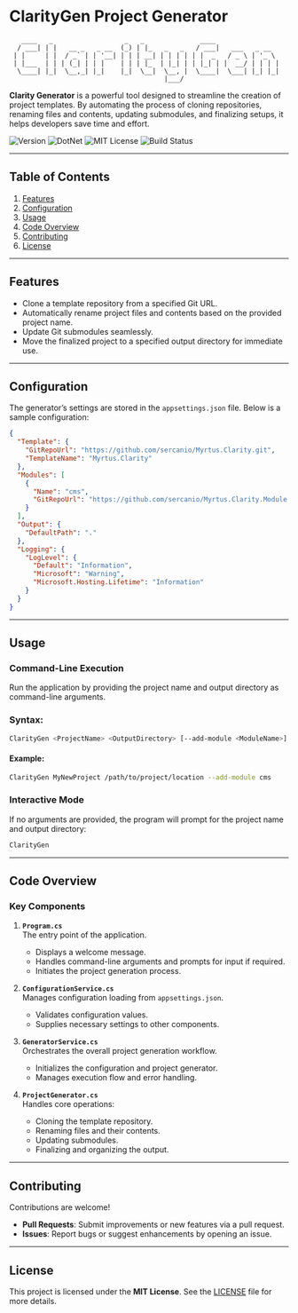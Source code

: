 # **ClarityGen Project Generator**

````ascii
   ____   _                  _   _              ____
  / ___| | |   __ _   _ __  (_) | |_   _   _   / ___|   ___   _ __
 | |     | |  / _` | | '__| | | | __| | | | | | |  _   / _ \ | '_ \
 | |___  | | | (_| | | |    | | | |_  | |_| | | |_| | |  __/ | | | |
  \____| |_|  \__,_| |_|    |_|  \__|  \__, |  \____|  \___| |_| |_|
                                       |___/
````
**Clarity Generator** is a powerful tool designed to streamline the creation of project templates. By automating the process of cloning repositories, renaming files and contents, updating submodules, and finalizing setups, it helps developers save time and effort.

![Version](https://img.shields.io/badge/version-0.2.5-blue)
![DotNet](https://img.shields.io/badge/dotnet-v9.0-purple)
![MIT License](https://img.shields.io/badge/license-MIT-green)
![Build Status](https://img.shields.io/github/actions/workflow/status/sercanio/Myrtus.Clarity/build.yml?branch=main)


---
## Table of Contents
1. [Features](#features)
2. [Configuration](#configuration)
3. [Usage](#usage)
4. [Code Overview](#code-overview)
5. [Contributing](#contributing)
6. [License](#license)

---

## **Features**
- Clone a template repository from a specified Git URL.
- Automatically rename project files and contents based on the provided project name.
- Update Git submodules seamlessly.
- Move the finalized project to a specified output directory for immediate use.

---

## **Configuration**

The generator’s settings are stored in the `appsettings.json` file. Below is a sample configuration:

```json
{
  "Template": {
    "GitRepoUrl": "https://github.com/sercanio/Myrtus.Clarity.git",
    "TemplateName": "Myrtus.Clarity"
  },
  "Modules": [
    {
      "Name": "cms",
      "GitRepoUrl": "https://github.com/sercanio/Myrtus.Clarity.Module.CMS.git"
    }
  ],
  "Output": {
    "DefaultPath": "."
  },
  "Logging": {
    "LogLevel": {
      "Default": "Information",
      "Microsoft": "Warning",
      "Microsoft.Hosting.Lifetime": "Information"
    }
  }
}
```

---

## **Usage**

### **Command-Line Execution**
Run the application by providing the project name and output directory as command-line arguments.

### Syntax:
````bash
ClarityGen <ProjectName> <OutputDirectory> [--add-module <ModuleName>]...
````

#### Example:
```bash
ClarityGen MyNewProject /path/to/project/location --add-module cms
```

### **Interactive Mode**
If no arguments are provided, the program will prompt for the project name and output directory:

```bash
ClarityGen
```

---

## **Code Overview**

### **Key Components**
1. **`Program.cs`**  
   The entry point of the application.  
   - Displays a welcome message.  
   - Handles command-line arguments and prompts for input if required.  
   - Initiates the project generation process.  

2. **`ConfigurationService.cs`**  
   Manages configuration loading from `appsettings.json`.  
   - Validates configuration values.  
   - Supplies necessary settings to other components.  

3. **`GeneratorService.cs`**  
   Orchestrates the overall project generation workflow.  
   - Initializes the configuration and project generator.  
   - Manages execution flow and error handling.  

4. **`ProjectGenerator.cs`**  
   Handles core operations:  
   - Cloning the template repository.  
   - Renaming files and their contents.  
   - Updating submodules.  
   - Finalizing and organizing the output.  

---

## **Contributing**
Contributions are welcome!  
- **Pull Requests**: Submit improvements or new features via a pull request.  
- **Issues**: Report bugs or suggest enhancements by opening an issue.  

---

## **License**
This project is licensed under the **MIT License**. See the [LICENSE](LICENSE.txt) file for more details.

